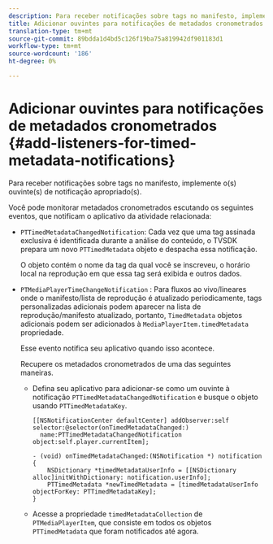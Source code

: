 ```yaml
---
description: Para receber notificações sobre tags no manifesto, implemente o(s) ouvinte(s) de notificação apropriado(s).
title: Adicionar ouvintes para notificações de metadados cronometrados
translation-type: tm+mt
source-git-commit: 89bdda1d4bd5c126f19ba75a819942df901183d1
workflow-type: tm+mt
source-wordcount: '186'
ht-degree: 0%

---
```



# Adicionar ouvintes para notificações de metadados cronometrados {#add-listeners-for-timed-metadata-notifications}

Para receber notificações sobre tags no manifesto, implemente o(s) ouvinte(s) de notificação apropriado(s).

Você pode monitorar metadados cronometrados escutando os seguintes eventos, que notificam o aplicativo da atividade relacionada:

* `PTTimedMetadataChangedNotification`: Cada vez que uma tag assinada exclusiva é identificada durante a análise do conteúdo, o TVSDK prepara um novo  `PTTimedMetadata` objeto e despacha essa notificação.

   O objeto contém o nome da tag da qual você se inscreveu, o horário local na reprodução em que essa tag será exibida e outros dados.

* `PTMediaPlayerTimeChangeNotification` : Para fluxos ao vivo/lineares onde o manifesto/lista de reprodução é atualizado periodicamente, tags personalizadas adicionais podem aparecer na lista de reprodução/manifesto atualizado, portanto,  `TimedMetadata` objetos adicionais podem ser adicionados à  `MediaPlayerItem.timedMetadata` propriedade.

   Esse evento notifica seu aplicativo quando isso acontece.

   Recupere os metadados cronometrados de uma das seguintes maneiras.

   * Defina seu aplicativo para adicionar-se como um ouvinte à notificação `PTTimedMetadataChangedNotification` e busque o objeto usando `PTTimedMetadataKey`.

      ```
      [[NSNotificationCenter defaultCenter] addObserver:self selector:@selector(onTimedMetadataChanged:)  
        name:PTTimedMetadataChangedNotification object:self.player.currentItem]; 
      
      - (void) onTimedMetadataChanged:(NSNotification *) notification { 
          NSDictionary *timedMetadataUserInfo = [[NSDictionary alloc]initWithDictionary: notification.userInfo]; 
          PTTimedMetadata *newTimedMetadata = [timedMetadataUserInfo objectForKey: PTTimedMetadataKey]; 
      }
      ```

   * Acesse a propriedade `timedMetadataCollection` de `PTMediaPlayerItem`, que consiste em todos os objetos `PTTimedMetadata` que foram notificados até agora.

